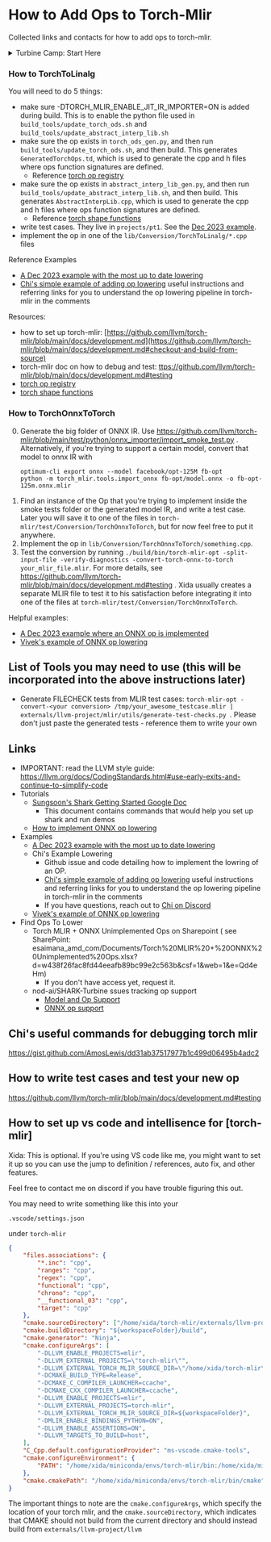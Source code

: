 # How to Add Ops to Torch-Mlir

Collected links and contacts for how to add ops to torch-mlir.

<details>
<summary>Turbine Camp: Start Here</summary>
This document was previously known as `turbine-camp.md` to Nod.ai. "Turbine Camp" is part of Nod.ai's onboarding process. Welcome to turbine camp. This document originated at Nod.ai as a part of onboardding process, where new nod-ai folks learn about the architecture of our work by adding support for 2 ops to torch-mlir. I decided to put this into torch mlir because a lot of this is about torch-mlir.

Written & maintained by @renxida

Guides by other folks that were used during the creation of this document:
- [Chi Liu](https://gist.github.com/AmosLewis/dd31ab37517977b1c499d06495b4adc2)
- [Sunsoon](https://docs.google.com/document/d/1H79DwW_wnVzUU81EogwY5ueXgnl-QzKet1p2lnqPar4/edit?pli=1)

## Before you begin...

Nod-ai maintains the pipeline below, which allows us to take a ML model from e.g. huggingface, and compile it to a variety of devices including llvm-cpu, rocm and cuda and more as an optimized `vmfb` binary.

1. The pipeline begins with a huggingface model, or some other supported source like llama.cpp.
2. [nod-ai/SHARK-Turbine](https://github.com/nod-ai/SHARK-Turbine) takes a huggingface model and exports a `.mlir` file.
3. **[llvm/torch-mlir](https://github.com/llvm/torch-mlir)**, which you will be working on in turbine-camp, will lower torchscript, torch dialect, and torch aten ops further into a mixture `linalg` or `math` MLIR dialects (with occasionally other dialects in the mix)
4. [IREE](https://github.com/openxla/iree) converts the final `.mlir` file into a binary (typically `.vmfb`) for running on a device (llvm-cpu, rocm, vulcan, cuda, etc).

The details of how we do it and helpful commands to help you set up each repo is in [Sungsoon's Shark Getting Started Google Doc](https://docs.google.com/document/d/1H79DwW_wnVzUU81EogwY5ueXgnl-QzKet1p2lnqPar4/edit?pli=1)

PS: IREE is pronounced Eerie, and hence the ghost icon.

## How to begin
0. Set up torch-mlir according to the instructions here: https://github.com/llvm/torch-mlir/blob/main/docs/development.md
1. You will start by adding support for 2 ops in torch-mlir, to get you familiar with the center of our pipeline. Begin by reading [torch-mlir's documentation on how to implement a new torch op](https://github.com/llvm/torch-mlir/blob/main/docs/Torch-ops-E2E-implementation.md), and set up `llvm/torch_mlir` using https://github.com/llvm/torch-mlir/blob/main/docs/development.md
2. Pick 1 of the yet-unimplemented from the following. You should choose something that looks easy to you. **Make sure you create an issue by clicking the little "target" icon to the right of the op, thereby marking the op as yours**
    - [TorchToLinalg ops tracking issue](https://github.com/nod-ai/SHARK-Turbine/issues/347)
    - [TorchOnnnxToTorch ops tracking issue](https://github.com/nod-ai/SHARK-Turbine/issues/215)
3. Implement it. For torch -> linalg, see the how to torchop section below. For Onnx ops, see how to onnx below.
5. Make a pull request and reference your issue. When the pull request is closed, also close your issue to mark the op as done

</details>

### How to TorchToLinalg

You will need to do 5 things:
- make sure -DTORCH_MLIR_ENABLE_JIT_IR_IMPORTER=ON is added during build. This is to enable the python file used in `build_tools/update_torch_ods.sh` and `build_tools/update_abstract_interp_lib.sh`
- make sure the op exists in `torch_ods_gen.py`, and then run `build_tools/update_torch_ods.sh`, and then build. This generates `GeneratedTorchOps.td`, which is used to generate the cpp and h files where ops function signatures are defined.
    - Reference [torch op registry](https://github.com/pytorch/pytorch/blob/7451dd058564b5398af79bfc1e2669d75f9ecfa2/torch/csrc/jit/passes/utils/op_registry.cpp#L21)
- make sure the op exists in `abstract_interp_lib_gen.py`, and then run `build_tools/update_abstract_interp_lib.sh`, and then build. This generates `AbstractInterpLib.cpp`, which is used to generate the cpp and h files where ops function signatures are defined.
    - Reference [torch shape functions](https://github.com/pytorch/pytorch/blob/7451dd058564b5398af79bfc1e2669d75f9ecfa2/torch/jit/_shape_functions.py#L1311)
- write test cases. They live in `projects/pt1`. See the [Dec 2023 example](https://github.com/llvm/torch-mlir/pull/2640/files).
- implement the op in one of the `lib/Conversion/TorchToLinalg/*.cpp` files

Reference Examples
- [A Dec 2023 example with the most up to date lowering](https://github.com/llvm/torch-mlir/pull/2640/files)
- [Chi's simple example of adding op lowering](https://github.com/llvm/torch-mlir/pull/1454) useful instructions and referring links for you to understand the op lowering pipeline in torch-mlir in the comments

Resources:
- how to set up torch-mlir: [https://github.com/llvm/torch-mlir/blob/main/docs/development.md](https://github.com/llvm/torch-mlir/blob/main/docs/development.md#checkout-and-build-from-source)
- torch-mlir doc on how to debug and test: [ttps://github.com/llvm/torch-mlir/blob/main/docs/development.md#testing](https://github.com/llvm/torch-mlir/blob/main/docs/development.md#testing)
- [torch op registry](https://github.com/pytorch/pytorch/blob/7451dd058564b5398af79bfc1e2669d75f9ecfa2/torch/csrc/jit/passes/utils/op_registry.cpp#L21)
- [torch shape functions](https://github.com/pytorch/pytorch/blob/7451dd058564b5398af79bfc1e2669d75f9ecfa2/torch/jit/_shape_functions.py#L1311)

### How to TorchOnnxToTorch
0. Generate the big folder of ONNX IR. Use https://github.com/llvm/torch-mlir/blob/main/test/python/onnx_importer/import_smoke_test.py . Alternatively, if you're trying to support a certain model, convert that model to onnx IR with
   ```
   optimum-cli export onnx --model facebook/opt-125M fb-opt
   python -m torch_mlir.tools.import_onnx fb-opt/model.onnx -o fb-opt-125m.onnx.mlir
   ```
2. Find an instance of the Op that you're trying to implement inside the smoke tests folder or the generated model IR, and write a test case. Later you will save it to one of the files in `torch-mlir/test/Conversion/TorchOnnxToTorch`, but for now feel free to put it anywhere.
3. Implement the op in `lib/Conversion/TorchOnnxToTorch/something.cpp`.
4. Test the conversion by running `./build/bin/torch-mlir-opt -split-input-file -verify-diagnostics -convert-torch-onnx-to-torch your_mlir_file.mlir`. For more details, see https://github.com/llvm/torch-mlir/blob/main/docs/development.md#testing . Xida usually creates a separate MLIR file to test it to his satisfaction before integrating it into one of the files at `torch-mlir/test/Conversion/TorchOnnxToTorch`.

Helpful examples:
- [A Dec 2023 example where an ONNX op is implemented](https://github.com/llvm/torch-mlir/pull/2641/files#diff-b584b152020af6d2e5dbf62a08b2f25ed5afc2c299228383b9651d22d44b5af4R493)
- [Vivek's example of ONNX op lowering](https://github.com/llvm/torch-mlir/commit/dc9ea08db5ac295b4b3f91fc776fef6a702900b9)

## List of Tools you may need to use (this will be incorporated into the above instructions later)

- Generate FILECHECK tests from MLIR test cases: `torch-mlir-opt -convert-<your conversion> /tmp/your_awesome_testcase.mlir | externals/llvm-project/mlir/utils/generate-test-checks.py
`. Please don't just paste the generated tests - reference them to write your own

## Links
- IMPORTANT: read the LLVM style guide: https://llvm.org/docs/CodingStandards.html#use-early-exits-and-continue-to-simplify-code
- Tutorials
  - [Sungsoon's Shark Getting Started Google Doc](https://docs.google.com/document/d/1H79DwW_wnVzUU81EogwY5ueXgnl-QzKet1p2lnqPar4/edit?pli=1)
    - This document contains commands that would help you set up shark and run demos
  - [How to implement ONNX op lowering](https://github.com/llvm/torch-mlir/blob/main/docs/importers/onnx_importer.md)
- Examples
  - [A Dec 2023 example with the most up to date lowering](https://github.com/llvm/torch-mlir/pull/2640/files)
  - Chi's Example Lowering
    - Github issue and code detailing how to implement the lowring of an OP.
    - [Chi's simple example of adding op lowering](https://github.com/llvm/torch-mlir/pull/1454) useful instructions and referring links for you to understand the op lowering pipeline in torch-mlir in the comments
    - If you have questions, reach out to [Chi on Discord](https://discordapp.com/channels/973663919757492264/1104195883307892837/1180233875058868224)
  - [Vivek's example of ONNX op lowering](https://github.com/llvm/torch-mlir/commit/dc9ea08db5ac295b4b3f91fc776fef6a702900b9)
- Find Ops To Lower
  - Torch MLIR + ONNX Unimplemented Ops on Sharepoint ( see SharePoint: esaimana_amd_com/Documents/Torch%20MLIR%20+%20ONNX%20Unimplemented%20Ops.xlsx?d=w438f26fac8fd44eeafb89bc99e2c563b&csf=1&web=1&e=Qd4eHm)
    - If you don't have access yet, request it.
  - nod-ai/SHARK-Turbine ssues tracking op support
    - [Model and Op Support](https://github.com/nod-ai/SHARK-Turbine/issues/119)
    - [ONNX op support](https://github.com/nod-ai/SHARK-Turbine/issues/215)


## Chi's useful commands for debugging torch mlir

https://gist.github.com/AmosLewis/dd31ab37517977b1c499d06495b4adc2

## How to write test cases and test your new op

https://github.com/llvm/torch-mlir/blob/main/docs/development.md#testing



## How to set up vs code and intellisence for [torch-mlir]
Xida: This is optional. If you're using VS code like me, you might want to set it up so you can use the jump to definition / references, auto fix, and other features.

Feel free to contact me on discord if you have trouble figuring this out.

You may need to write something like this into your

```.vscode/settings.json```

under `torch-mlir`

```json
{
    "files.associations": {
        "*.inc": "cpp",
        "ranges": "cpp",
        "regex": "cpp",
        "functional": "cpp",
        "chrono": "cpp",
        "__functional_03": "cpp",
        "target": "cpp"
    },
    "cmake.sourceDirectory": ["/home/xida/torch-mlir/externals/llvm-project/llvm"],
    "cmake.buildDirectory": "${workspaceFolder}/build",
    "cmake.generator": "Ninja",
    "cmake.configureArgs": [
        "-DLLVM_ENABLE_PROJECTS=mlir",
        "-DLLVM_EXTERNAL_PROJECTS=\"torch-mlir\"",
        "-DLLVM_EXTERNAL_TORCH_MLIR_SOURCE_DIR=\"/home/xida/torch-mlir\"",
        "-DCMAKE_BUILD_TYPE=Release",
        "-DCMAKE_C_COMPILER_LAUNCHER=ccache",
        "-DCMAKE_CXX_COMPILER_LAUNCHER=ccache",
        "-DLLVM_ENABLE_PROJECTS=mlir",
        "-DLLVM_EXTERNAL_PROJECTS=torch-mlir",
        "-DLLVM_EXTERNAL_TORCH_MLIR_SOURCE_DIR=${workspaceFolder}",
        "-DMLIR_ENABLE_BINDINGS_PYTHON=ON",
        "-DLLVM_ENABLE_ASSERTIONS=ON",
        "-DLLVM_TARGETS_TO_BUILD=host",
    ],
    "C_Cpp.default.configurationProvider": "ms-vscode.cmake-tools",
    "cmake.configureEnvironment": {
        "PATH": "/home/xida/miniconda/envs/torch-mlir/bin:/home/xida/miniconda/condabin:/home/xida/miniconda/bin:/home/xida/miniconda/bin:/home/xida/miniconda/condabin:/home/xida/miniconda/bin:/home/xida/miniconda/bin:/home/xida/miniconda/condabin:/usr/local/sbin:/usr/local/bin:/usr/sbin:/usr/bin:/sbin:/bin:/usr/games:/usr/local/games:/snap/bin"
    },
    "cmake.cmakePath": "/home/xida/miniconda/envs/torch-mlir/bin/cmake", // make sure this is a cmake that knows where your python is
}
```
The important things to note are the `cmake.configureArgs`, which specify the location of your torch mlir, and the `cmake.sourceDirectory`, which indicates that CMAKE should not build from the current directory and should instead build from `externals/llvm-project/llvm`
